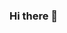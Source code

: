 ### Hi there 👋

<!--
**PritiAryal/PritiAryal** is a ✨ _special_ ✨ repository because its `README.md` (this file) appears on your GitHub profile.

Here are some ideas to get you started:


- 🔭 I’m currently pursuing my master's degree in Computer Science.
- 🌱 I’m currently honing my skills in software development and cybersecurity, striving to make a meaningful impact in the field.
- 👯 I’m looking to collaborate on innovative full stack projects that merge artistry and technology to create transformative solutions.
- 🤔 I’m actively seeking opportunities in full-stack development to apply and expand expertise.
- 💬 Feel free to inquire about my academic journey in computer science and my hands-on experiences in software development.
- 📫 Feel free to connect with me on Linkedin: https://www.linkedin.com/in/priti-aryal-32293729b
- 😄 Pronouns: She/her.
- ⚡ Fun fact: Outside of the CS realm, you might find me sketching, channeling my creativity into artwork.
